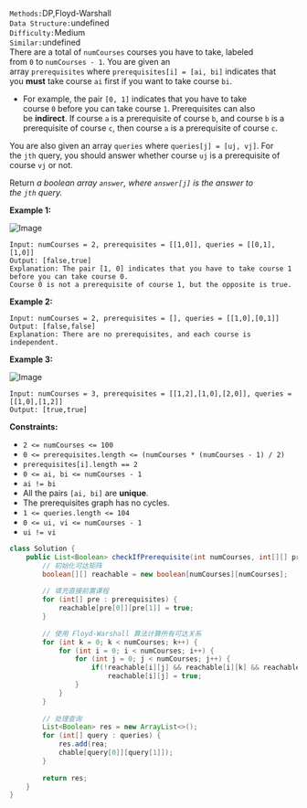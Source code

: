 `Methods:`DP,Floyd-Warshall </br> `Data Structure:`undefined </br> `Difficulty:`Medium </br> `Similar:`undefined </br> 
 There are a total of `numCourses` courses you have to take, labeled from `0` to `numCourses - 1`. You are given an array `prerequisites` where `prerequisites[i] = [ai, bi]` indicates that you **must** take course `ai` first if you want to take course `bi`.

- For example, the pair `[0, 1]` indicates that you have to take course `0` before you can take course `1`.
Prerequisites can also be **indirect**. If course `a` is a prerequisite of course `b`, and course `b` is a prerequisite of course `c`, then course `a` is a prerequisite of course `c`.

You are also given an array `queries` where `queries[j] = [uj, vj]`. For the `jth` query, you should answer whether course `uj` is a prerequisite of course `vj` or not.

Return *a boolean array *`answer`*, where *`answer[j]`* is the answer to the *`jth`* query.*

**Example 1:**

![Image](https://assets.leetcode.com/uploads/2021/05/01/courses4-1-graph.jpg)

```plain text
Input: numCourses = 2, prerequisites = [[1,0]], queries = [[0,1],[1,0]]
Output: [false,true]
Explanation: The pair [1, 0] indicates that you have to take course 1 before you can take course 0.
Course 0 is not a prerequisite of course 1, but the opposite is true.

```

**Example 2:**

```plain text
Input: numCourses = 2, prerequisites = [], queries = [[1,0],[0,1]]
Output: [false,false]
Explanation: There are no prerequisites, and each course is independent.

```

**Example 3:**

![Image](https://assets.leetcode.com/uploads/2021/05/01/courses4-3-graph.jpg)

```plain text
Input: numCourses = 3, prerequisites = [[1,2],[1,0],[2,0]], queries = [[1,0],[1,2]]
Output: [true,true]

```

**Constraints:**

- `2 <= numCourses <= 100`
- `0 <= prerequisites.length <= (numCourses * (numCourses - 1) / 2)`
- `prerequisites[i].length == 2`
- `0 <= ai, bi <= numCourses - 1`
- `ai != bi`
- All the pairs `[ai, bi]` are **unique**.
- The prerequisites graph has no cycles.
- `1 <= queries.length <= 104`
- `0 <= ui, vi <= numCourses - 1`
- `ui != vi`
```java
class Solution {
    public List<Boolean> checkIfPrerequisite(int numCourses, int[][] prerequisites, int[][] queries) {
        // 初始化可达矩阵
        boolean[][] reachable = new boolean[numCourses][numCourses];
        
        // 填充直接前置课程
        for (int[] pre : prerequisites) {
            reachable[pre[0]][pre[1]] = true;
        }
        
        // 使用 Floyd-Warshall 算法计算所有可达关系
        for (int k = 0; k < numCourses; k++) {
            for (int i = 0; i < numCourses; i++) {
                for (int j = 0; j < numCourses; j++) {
                    if(!reachable[i][j] && reachable[i][k] && reachable[k][j])
                        reachable[i][j] = true;
                }
            }
        }
        
        // 处理查询
        List<Boolean> res = new ArrayList<>();
        for (int[] query : queries) {
            res.add(rea;
            chable[query[0]][query[1]]);
        }
        
        return res;
    }
}

```

